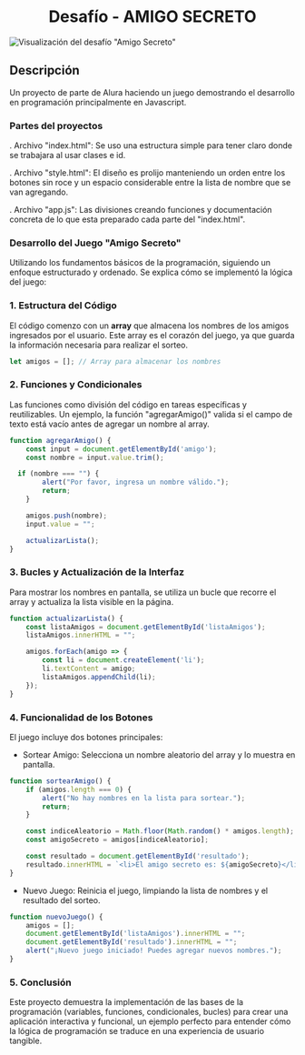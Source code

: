 <h1 align="center">Desafío - AMIGO SECRETO</h1>

![Visualización del desafío "Amigo Secreto"]()

<h2>Descripción</h2>
<p>Un proyecto de parte de Alura haciendo un juego demostrando el desarrollo en programación principalmente en Javascript.</p>

<h3>Partes del proyectos</h3>

. Archivo "index.html": Se uso una estructura simple para tener claro donde se trabajara al usar clases e id.  

. Archivo "style.html": El diseño es prolijo manteniendo un orden entre los botones sin roce y un espacio considerable entre la lista de nombre que se van agregando.

. Archivo "app.js": Las divisiones creando funciones y documentación concreta de lo que esta preparado cada parte del "index.html".

<h3>Desarrollo del Juego "Amigo Secreto"</h3>

Utilizando los fundamentos básicos de la programación, siguiendo un enfoque estructurado y ordenado. Se explica cómo se implementó la lógica del juego:

### 1. Estructura del Código

El código comenzo con un **array** que almacena los nombres de los amigos ingresados por el usuario. Este array es el corazón del juego, ya que guarda la información necesaria para realizar el sorteo.

```javascript
let amigos = []; // Array para almacenar los nombres
```

### 2. Funciones y Condicionales

Las funciones como división del código en tareas específicas y reutilizables. Un ejemplo, la función "agregarAmigo()" valida si el campo de texto está vacío antes de agregar un nombre al array.

```javascript
function agregarAmigo() {
    const input = document.getElementById('amigo');
    const nombre = input.value.trim();

  if (nombre === "") {
        alert("Por favor, ingresa un nombre válido.");
        return;
    }

    amigos.push(nombre);
    input.value = "";

    actualizarLista();
}
```

### 3. Bucles y Actualización de la Interfaz
Para mostrar los nombres en pantalla, se utiliza un bucle que recorre el array y actualiza la lista visible en la página.

```javascript
function actualizarLista() {
    const listaAmigos = document.getElementById('listaAmigos');
    listaAmigos.innerHTML = "";

    amigos.forEach(amigo => {
        const li = document.createElement('li');
        li.textContent = amigo;
        listaAmigos.appendChild(li);
    });
}
```

### 4. Funcionalidad de los Botones

El juego incluye dos botones principales:

- Sortear Amigo: Selecciona un nombre aleatorio del array y lo muestra en pantalla.

```javascript
function sortearAmigo() {
    if (amigos.length === 0) {
        alert("No hay nombres en la lista para sortear.");
        return;
    }

    const indiceAleatorio = Math.floor(Math.random() * amigos.length);
    const amigoSecreto = amigos[indiceAleatorio];

    const resultado = document.getElementById('resultado');
    resultado.innerHTML = `<li>El amigo secreto es: ${amigoSecreto}</li>`;
}
```

- Nuevo Juego: Reinicia el juego, limpiando la lista de nombres y el resultado del sorteo.

```javascript
function nuevoJuego() {
    amigos = [];
    document.getElementById('listaAmigos').innerHTML = "";
    document.getElementById('resultado').innerHTML = "";
    alert("¡Nuevo juego iniciado! Puedes agregar nuevos nombres.");
}
```

### 5. Conclusión
Este proyecto demuestra la implementación de las bases de la programación (variables, funciones, condicionales, bucles) para crear una aplicación interactiva y funcional, un ejemplo perfecto para entender cómo la lógica de programación se traduce en una experiencia de usuario tangible.
